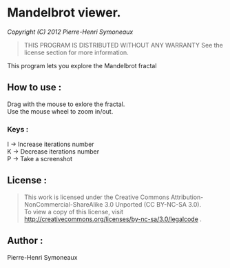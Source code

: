 # Mandelbrot viewer.
*Copyright (C) 2012 Pierre-Henri Symoneaux*

> THIS PROGRAM IS DISTRIBUTED WITHOUT ANY WARRANTY
> See the license section for more information.

This program lets you explore the Mandelbrot fractal

## How to use :
Drag with the mouse to exlore the fractal.<br>
Use the mouse wheel to zoom in/out.

### Keys :
I -> Increase iterations number<br>
K -> Decrease iterations number<br>
P -> Take a screenshot<br>

## License :
> This work is licensed under the Creative Commons Attribution-NonCommercial-ShareAlike 3.0 Unported (CC BY-NC-SA 3.0). <br>
> To view a copy of this license, visit http://creativecommons.org/licenses/by-nc-sa/3.0/legalcode .

## Author :
Pierre-Henri Symoneaux